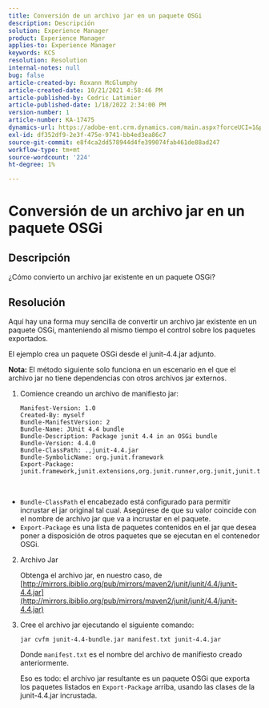 ```yaml
---
title: Conversión de un archivo jar en un paquete OSGi
description: Descripción
solution: Experience Manager
product: Experience Manager
applies-to: Experience Manager
keywords: KCS
resolution: Resolution
internal-notes: null
bug: false
article-created-by: Roxann McGlumphy
article-created-date: 10/21/2021 4:58:46 PM
article-published-by: Cedric Latimier
article-published-date: 1/18/2022 2:34:00 PM
version-number: 1
article-number: KA-17475
dynamics-url: https://adobe-ent.crm.dynamics.com/main.aspx?forceUCI=1&pagetype=entityrecord&etn=knowledgearticle&id=94505726-9032-ec11-b6e5-000d3a5ba97a
exl-id: df352df9-2e3f-475e-9741-bb4ed3ea86c7
source-git-commit: e8f4ca2dd578944d4fe399074fab461de88ad247
workflow-type: tm+mt
source-wordcount: '224'
ht-degree: 1%

---
```


# Conversión de un archivo jar en un paquete OSGi

## Descripción


¿Cómo convierto un archivo jar existente en un paquete OSGi?


## Resolución


Aquí hay una forma muy sencilla de convertir un archivo jar existente en un paquete OSGi, manteniendo al mismo tiempo el control sobre los paquetes exportados.

El ejemplo crea un paquete OSGi desde el junit-4.4.jar adjunto.

<b>Nota:</b> El método siguiente solo funciona en un escenario en el que el archivo jar no tiene dependencias con otros archivos jar externos.



1. Comience creando un archivo de manifiesto jar:

   ```
   Manifest-Version: 1.0
   Created-By: myself
   Bundle-ManifestVersion: 2
   Bundle-Name: JUnit 4.4 bundle
   Bundle-Description: Package junit 4.4 in an OSGi bundle
   Bundle-Version: 4.4.0
   Bundle-ClassPath: .,junit-4.4.jar
   Bundle-SymbolicName: org.junit.framework
   Export-Package: junit.framework,junit.extensions,org.junit.runner,org.junit,junit.textui
   ```

 
- `Bundle-ClassPath` el encabezado está configurado para permitir incrustar el jar original tal cual. Asegúrese de que su valor coincide con el nombre de archivo jar que va a incrustar en el paquete.
- `Export-Package` es una lista de paquetes contenidos en el jar que desea poner a disposición de otros paquetes que se ejecutan en el contenedor OSGi.
2. Archivo Jar

    Obtenga el archivo jar, en nuestro caso, de [http://mirrors.ibiblio.org/pub/mirrors/maven2/junit/junit/4.4/junit-4.4.jar](http://mirrors.ibiblio.org/pub/mirrors/maven2/junit/junit/4.4/junit-4.4.jar)
    
3. Cree el archivo jar ejecutando el siguiente comando:


   ```
   jar cvfm junit-4.4-bundle.jar manifest.txt junit-4.4.jar
   ```



   Donde `manifest.txt` es el nombre del archivo de manifiesto creado anteriormente.



   Eso es todo: el archivo jar resultante es un paquete OSGi que exporta los paquetes listados en `Export-Package` arriba, usando las clases de la junit-4.4.jar incrustada.
